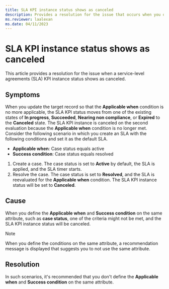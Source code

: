 ```yaml
---
title: SLA KPI instance status shows as canceled
description: Provides a resolution for the issue that occurs when you define the Applicable when and Success condition on the same attribute.
ms.reviewer: laalexan
ms.date: 04/11/2023
---
```

# SLA KPI instance status shows as canceled

This article provides a resolution for the issue when a service-level agreements (SLA) KPI instance status shows as canceled.

## Symptoms

When you update the target record so that the **Applicable when** condition is no more applicable, the SLA KPI status moves from one of the existing states of **In progress**, **Succeeded**, **Nearing non compliance**, or **Expired** to the **Canceled** state. The SLA KPI instance is canceled on the second evaluation because the **Applicable when** condition is no longer met. Consider the following scenario in which you create an SLA with the following conditions and set it as the default SLA.

- **Applicable when**: Case status equals active
- **Success condition**: Case status equals resolved

1. Create a case. The case status is set to **Active** by default, the SLA is applied, and the SLA timer starts.
2. Resolve the case. The case status is set to **Resolved**, and the SLA is reevaluated for the **Applicable when** condition. The SLA KPI instance status will be set to **Canceled**.

## Cause

When you define the **Applicable when** and **Success condition** on the same attribute, such as **case status**, one of the criteria might not be met, and the SLA KPI instance status will be canceled.

> [!NOTE]
> When you define the conditions on the same attribute, a recommendation message is displayed that suggests you to not use the same attribute.

## Resolution

In such scenarios, it's recommended that you don't define the **Applicable when** and **Success condition** on the same attribute.
